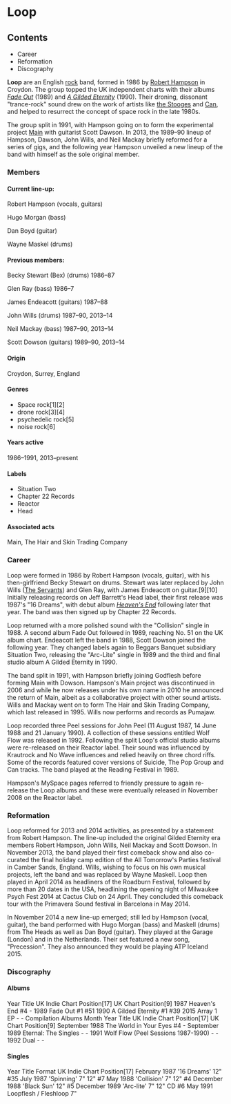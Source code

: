 <h1>Loop</h1>

<h2>Contents</h2> 
<ul>
 <li>	Career</li>
 <li>	Reformation</li>
 <li>	Discography</li>
</ul>

<p><b>Loop</b> are an English <a href="https://en.wikipedia.org/wiki/Rock_music" title="Rock music">rock</a> band, formed in 1986 by <a href="https://en.wikipedia.org/wiki/Robert_Hampson" title="Robert Hampson">Robert Hampson</a> in Croydon. The group topped the UK independent charts with their albums <i><a href="https://en.wikipedia.org/wiki/Fade_Out_(album)" title="Fade Out (album)">Fade Out</a></i> (1989) and <i><a href="https://en.wikipedia.org/wiki/A_Gilded_Eternity" title="A Gilded Eternity">A Gilded Eternity</a></i> (1990). Their droning, dissonant "trance-rock" sound drew on the work of artists like <a href="https://en.wikipedia.org/wiki/The_Stooges" title="The Stooges">the Stooges</a> and <a href="https://en.wikipedia.org/wiki/Can_(band)" title="Can (band)">Can</a>, and helped to resurrect the concept of space rock in the late 1980s.</p>

<p>The group split in 1991, with Hampson going on to form the experimental project <a href="https://en.wikipedia.org/wiki/Main_(band)" title="Main (band)">Main</a> with guitarist Scott Dawson. In 2013, the 1989–90 lineup of Hampson, Dawson, John Wills, and Neil Mackay briefly reformed for a series of gigs, and the following year Hampson unveiled a new lineup of the band with himself as the sole original member.</p>

<h3>Members</h3>
<h4>Current line-up:</h4>

<p>Robert Hampson (vocals, guitars)</p>
<p>Hugo Morgan (bass)</p>
<p>Dan Boyd (guitar)</p>
<p>Wayne Maskel (drums)</p>

<h4>Previous members:</h4>

<p>Becky Stewart (Bex) (drums) 1986–87</p>
<p>Glen Ray (bass) 1986–7</p>
<p>James Endeacott (guitars) 1987–88</p>
<p>John Wills (drums) 1987–90, 2013–14</p>
<p>Neil Mackay (bass) 1987–90, 2013–14</p>
<p>Scott Dowson (guitars) 1989–90, 2013–14</p>

<h4>Origin</h4>	
Croydon, Surrey, England
<h4>Genres</h4>	
<ul>
<li>Space rock[1][2] </li>
<li>drone rock[3][4] </li>
<li>psychedelic rock[5]</li> 
<li>noise rock[6]</li>
</ul>
 
<h4>Years active</h4>	
1986–1991, 2013–present

<h4>Labels</h4>
<ul>
<li>Situation Two</li>
<li>Chapter 22 Records</li>
<li>Reactor</li> 
<li>Head</li>
</ul>
 
<h4>Associated acts</h4>	
Main, The Hair and Skin Trading Company


<h3>Career</h3>
<p>Loop were formed in 1986 by Robert Hampson (vocals, guitar), with his then-girlfriend Becky Stewart on drums. Stewart was later replaced by John Wills (<a href="https://en.wikipedia.org/wiki/The_Servants" title="The Servants">The Servants</a>) and Glen Ray, with James Endeacott on guitar.[9][10] Initially releasing records on Jeff Barrett's Head label, their first release was 1987's "16 Dreams", with debut album <i><a href="https://en.wikipedia.org/wiki/Heaven%27s_End" title="Heaven's End">Heaven's End</a></i> following later that year. The band was then signed up by Chapter 22 Records.</p>

<p>Loop returned with a more polished sound with the "Collision" single in 1988. A second album Fade Out followed in 1989, reaching No. 51 on the UK album chart. Endeacott left the band in 1988, Scott Dowson joined the following year. They changed labels again to Beggars Banquet subsidiary Situation Two, releasing the "Arc-Lite" single in 1989 and the third and final studio album A Gilded Eternity in 1990.</p>

<p>The band split in 1991, with Hampson briefly joining Godflesh before forming Main with Dowson. Hampson's Main project was discontinued in 2006 and while he now releases under his own name in 2010 he announced the return of Main, albeit as a collaborative project with other sound artists. Wills and Mackay went on to form The Hair and Skin Trading Company, which last released in 1995. Wills now performs and records as Pumajaw.</p>

<p>Loop recorded three Peel sessions for John Peel (11 August 1987, 14 June 1988 and 21 January 1990). A collection of these sessions entitled Wolf Flow was released in 1992. Following the split Loop's official studio albums were re-released on their Reactor label. Their sound was influenced by Krautrock and No Wave influences and relied heavily on three chord riffs. Some of the records featured cover versions of Suicide, The Pop Group and Can tracks. The band played at the Reading Festival in 1989.</p>

<p>Hampson's MySpace pages referred to friendly pressure to again re-release the Loop albums and these were eventually released in November 2008 on the Reactor label.</p>

<h3>Reformation</h3>
<p>Loop reformed for 2013 and 2014 activities, as presented by a statement from Robert Hampson. The line-up included the original Gilded Eternity era members Robert Hampson, John Wills, Neil Mackay and Scott Dowson. In November 2013, the band played their first comeback show and also co-curated the final holiday camp edition of the All Tomorrow's Parties festival in Camber Sands, England. Wills, wishing to focus on his own musical projects, left the band and was replaced by Wayne Maskell. Loop then played in April 2014 as headliners of the Roadburn Festival, followed by more than 20 dates in the USA, headlining the opening night of Milwaukee Psych Fest 2014 at Cactus Club on 24 April. They concluded this comeback tour with the Primavera Sound festival in Barcelona in May 2014.</p>

<p>In November 2014 a new line-up emerged; still led by Hampson (vocal, guitar), the band performed with Hugo Morgan (bass) and Maskell (drums) from The Heads as well as Dan Boyd (guitar). They played at the Garage (London) and in the Netherlands. Their set featured a new song, "Precession". They also announced they would be playing ATP Iceland 2015.</p>

<h3>Discography</h3>

<h4>Albums</h4>
Year	Title	UK Indie Chart Position[17]	UK Chart Position[9]
1987	Heaven's End	#4	-
1989	Fade Out	#1	#51
1990	A Gilded Eternity	#1	#39
2015	Array 1 EP	-	-
Compilation Albums
Month	Year	Title	UK Indie Chart Position[17]	UK Chart Position[9]
September	1988	The World in Your Eyes
 	#4	-
September	1989	Eternal: The Singles
 	-	-
1991	Wolf Flow
 (Peel Sessions 1987-1990)	-	-
1992	Dual
 	-	-
<h4>Singles</h4>
Year	Title	Format	UK Indie Chart Position[17]
February	1987	'16 Dreams'	12"	#35
July	1987	'Spinning'	7" 12"	#7
May	1988	'Collision'	7" 12"	#4
December	1988	'Black Sun'	12"	#5
December	1989	'Arc-lite'	7" 12" CD	#6
May	1991	Loopflesh / Fleshloop	7"	


  </body>
</html>
